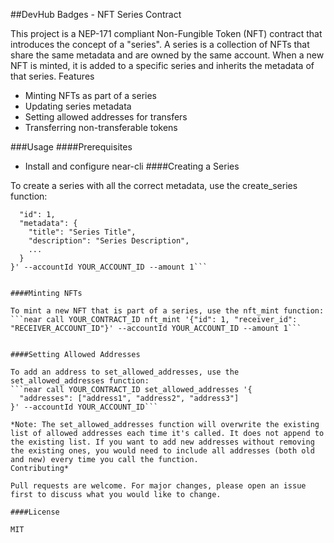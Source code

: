##DevHub Badges -  NFT Series Contract

This project is a NEP-171 compliant Non-Fungible Token (NFT) contract that introduces the concept of a "series". A series is a collection of NFTs that share the same metadata and are owned by the same account. When a new NFT is minted, it is added to a specific series and inherits the metadata of that series.
Features

- Minting NFTs as part of a series
- Updating series metadata
- Setting allowed addresses for transfers
- Transferring non-transferable tokens

###Usage
####Prerequisites

- Install and configure near-cli
####Creating a Series

To create a series with all the correct metadata, use the create_series function:

```near call YOUR_CONTRACT_ID create_series '{
  "id": 1,
  "metadata": {
    "title": "Series Title",
    "description": "Series Description",
    ...
  }
}' --accountId YOUR_ACCOUNT_ID --amount 1```


####Minting NFTs

To mint a new NFT that is part of a series, use the nft_mint function:
```near call YOUR_CONTRACT_ID nft_mint '{"id": 1, "receiver_id": "RECEIVER_ACCOUNT_ID"}' --accountId YOUR_ACCOUNT_ID --amount 1```


####Setting Allowed Addresses

To add an address to set_allowed_addresses, use the set_allowed_addresses function:
```near call YOUR_CONTRACT_ID set_allowed_addresses '{
  "addresses": ["address1", "address2", "address3"]
}' --accountId YOUR_ACCOUNT_ID```

*Note: The set_allowed_addresses function will overwrite the existing list of allowed addresses each time it's called. It does not append to the existing list. If you want to add new addresses without removing the existing ones, you would need to include all addresses (both old and new) every time you call the function.
Contributing*

Pull requests are welcome. For major changes, please open an issue first to discuss what you would like to change.

####License

MIT
